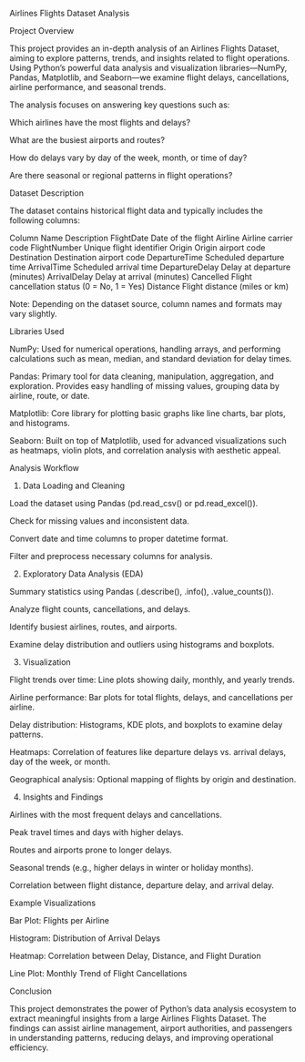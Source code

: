 
Airlines Flights Dataset Analysis

Project Overview

This project provides an in-depth analysis of an Airlines Flights Dataset, aiming to explore patterns, trends, and insights related to flight operations. Using Python’s powerful data analysis and visualization libraries—NumPy, Pandas, Matplotlib, and Seaborn—we examine flight delays, cancellations, airline performance, and seasonal trends.

The analysis focuses on answering key questions such as:

Which airlines have the most flights and delays?

What are the busiest airports and routes?

How do delays vary by day of the week, month, or time of day?

Are there seasonal or regional patterns in flight operations?

Dataset Description

The dataset contains historical flight data and typically includes the following columns:

Column Name	Description
FlightDate	Date of the flight
Airline	Airline carrier code
FlightNumber	Unique flight identifier
Origin	Origin airport code
Destination	Destination airport code
DepartureTime	Scheduled departure time
ArrivalTime	Scheduled arrival time
DepartureDelay	Delay at departure (minutes)
ArrivalDelay	Delay at arrival (minutes)
Cancelled	Flight cancellation status (0 = No, 1 = Yes)
Distance	Flight distance (miles or km)

Note: Depending on the dataset source, column names and formats may vary slightly.

Libraries Used

NumPy: Used for numerical operations, handling arrays, and performing calculations such as mean, median, and standard deviation for delay times.

Pandas: Primary tool for data cleaning, manipulation, aggregation, and exploration. Provides easy handling of missing values, grouping data by airline, route, or date.

Matplotlib: Core library for plotting basic graphs like line charts, bar plots, and histograms.

Seaborn: Built on top of Matplotlib, used for advanced visualizations such as heatmaps, violin plots, and correlation analysis with aesthetic appeal.

Analysis Workflow
1. Data Loading and Cleaning

Load the dataset using Pandas (pd.read_csv() or pd.read_excel()).

Check for missing values and inconsistent data.

Convert date and time columns to proper datetime format.

Filter and preprocess necessary columns for analysis.

2. Exploratory Data Analysis (EDA)

Summary statistics using Pandas (.describe(), .info(), .value_counts()).

Analyze flight counts, cancellations, and delays.

Identify busiest airlines, routes, and airports.

Examine delay distribution and outliers using histograms and boxplots.

3. Visualization

Flight trends over time: Line plots showing daily, monthly, and yearly trends.

Airline performance: Bar plots for total flights, delays, and cancellations per airline.

Delay distribution: Histograms, KDE plots, and boxplots to examine delay patterns.

Heatmaps: Correlation of features like departure delays vs. arrival delays, day of the week, or month.

Geographical analysis: Optional mapping of flights by origin and destination.

4. Insights and Findings

Airlines with the most frequent delays and cancellations.

Peak travel times and days with higher delays.

Routes and airports prone to longer delays.

Seasonal trends (e.g., higher delays in winter or holiday months).

Correlation between flight distance, departure delay, and arrival delay.

Example Visualizations

Bar Plot: Flights per Airline

Histogram: Distribution of Arrival Delays

Heatmap: Correlation between Delay, Distance, and Flight Duration

Line Plot: Monthly Trend of Flight Cancellations

Conclusion

This project demonstrates the power of Python’s data analysis ecosystem to extract meaningful insights from a large Airlines Flights Dataset. The findings can assist airline management, airport authorities, and passengers in understanding patterns, reducing delays, and improving operational efficiency.